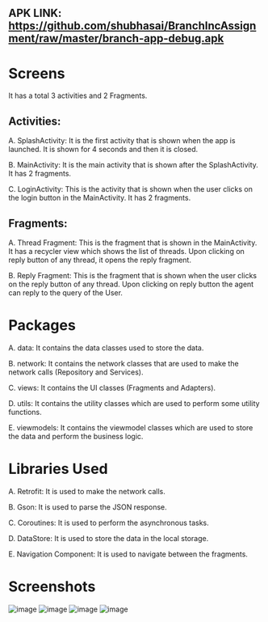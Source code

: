 ## APK LINK: https://github.com/shubhasai/BranchIncAssignment/raw/master/branch-app-debug.apk
# Screens
It has a total 3 activities and 2 Fragments.

## Activities: 

A. SplashActivity: It is the first activity that is shown when the app is launched. It is shown for 4 seconds and then it is closed.

B. MainActivity: It is the main activity that is shown after the SplashActivity. It has 2 fragments.

C. LoginActivity: This is the activity that is shown when the user clicks on the login button in the MainActivity. It has 2 fragments.

## Fragments:

A. Thread Fragment: This is the fragment that is shown in the MainActivity. It has a recycler view which shows the list of threads. Upon clicking on reply button of any thread, it opens the reply fragment.

B. Reply Fragment: This is the fragment that is shown when the user clicks on the reply button of any thread. Upon clicking on reply button the agent can reply to the query of the User.

# Packages
A. data: It contains the data classes used to store the data.

B. network: It contains the network classes that are used to make the network calls (Repository and Services).

C. views: It contains the UI classes (Fragments and Adapters).

D. utils: It contains the utility classes which are used to perform some utility functions.

E. viewmodels: It contains the viewmodel classes which are used to store the data and perform the business logic.

# Libraries Used
A. Retrofit: It is used to make the network calls.

B. Gson: It is used to parse the JSON response.

C. Coroutines: It is used to perform the asynchronous tasks.

D. DataStore: It is used to store the data in the local storage.

E. Navigation Component: It is used to navigate between the fragments.

# Screenshots
![image](https://github.com/shubhasai/BranchIncAssignment/assets/78340623/9b81594b-5bbf-4a26-a76c-f7d90bf4ac22)
![image](https://github.com/shubhasai/BranchIncAssignment/assets/78340623/d045cbb6-e05d-4d55-8caa-cec689163301)
![image](https://github.com/shubhasai/BranchIncAssignment/assets/78340623/7469c38e-4b81-4705-9edb-78d7ce49e61d)
![image](https://github.com/shubhasai/BranchIncAssignment/assets/78340623/bf2fb60a-71e1-45a6-b816-a00c90e1153b)





